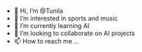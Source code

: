 - 👋 Hi, I’m @Tunila
- 👀 I’m interested in sports and music
- 🌱 I’m currently learning AI 
- 💞️ I’m looking to collaborate on AI projects
- 📫 How to reach me ...

<!---
Tunila/Tunila is a ✨ special ✨ repository because its `README.md` (this file) appears on your GitHub profile.
You can click the Preview link to take a look at your changes.
--->

